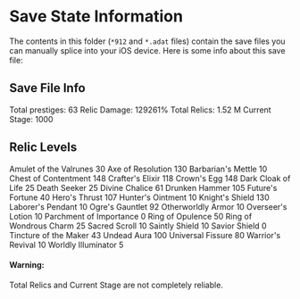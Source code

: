 Save State Information
===
The contents in this folder (`*912` and `*.adat` files) contain the save files you can manually splice into your iOS device. Here is some info about this save file:

## Save File Info
Total prestiges: 63
Relic Damage: 129261%
Total Relics: 1.52 M
Current Stage: 1000

## Relic Levels

Amulet of the Valrunes	30
Axe of Resolution	130
Barbarian's Mettle	10
Chest of Contentment	148
Crafter's Elixir	118
Crown's Egg	148
Dark Cloak of Life	25
Death Seeker	25
Divine Chalice	61
Drunken Hammer	105
Future's Fortune	40
Hero's Thrust	107
Hunter's Ointment	10
Knight's Shield	130
Laborer's Pendant	10
Ogre's Gauntlet	92
Otherworldly Armor	10
Overseer's Lotion	10
Parchment of Importance	0
Ring of Opulence	50
Ring of Wondrous Charm	25
Sacred Scroll	10
Saintly Shield	10
Savior Shield	0
Tincture of the Maker	43
Undead Aura	100
Universal Fissure	80
Warrior's Revival	10
Worldly Illuminator	5

#### Warning:
Total Relics and Current Stage are not completely reliable.
